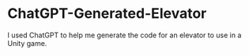 # ChatGPT-Generated-Elevator
I used ChatGPT to help me generate the code for an elevator to use in a Unity game.
